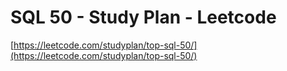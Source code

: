 # SQL 50 - Study Plan - Leetcode
[https://leetcode.com/studyplan/top-sql-50/](https://leetcode.com/studyplan/top-sql-50/)
